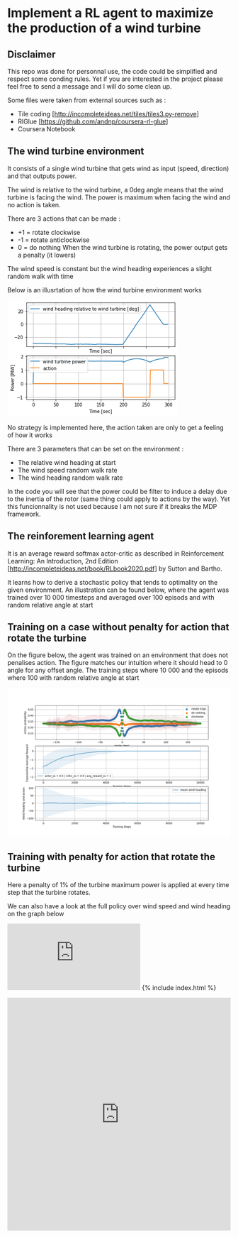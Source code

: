 # Implement a RL agent to maximize the production of a wind turbine

## Disclaimer
This repo was done for personnal use, the code could be simplified and respect some conding rules. Yet if you are interested in the project please feel free to send a message and I will do some clean up.

Some files were taken from external sources such as :
* Tile coding [http://incompleteideas.net/tiles/tiles3.py-remove]
* RlGlue [https://github.com/andnp/coursera-rl-glue]
* Coursera Notebook

## The wind turbine environment
It consists of a single wind turbine that gets wind as input (speed, direction) and that outputs power.

The wind is relative to the wind turbine, a 0deg angle means that the wind turbine is facing the wind. The power is maximum when facing the wind and no action is taken.

There are 3 actions that can be made :
* +1 = rotate clockwise
* -1 = rotate anticlockwise
* 0 = do nothing
When the wind turbine is rotating, the power output gets a penalty (it lowers)

The wind speed is constant but the wind heading experiences a slight random walk with time

Below is an illusrtation of how the wind turbine environment works

![Example of wind turbine in action](https://github.com/paulaubin/wind_turbine_ex_rl/blob/master/plot/environment_example.png)

No strategy is implemented here, the action taken are only to get a feeling of how it works

There are 3 parameters that can be set on the environment :
* The relative wind heading at start
* The wind speed random walk rate
* The wind heading random walk rate

In the code you will see that the power could be filter to induce a delay due to the inertia of the rotor (same thing could apply to actions by the way). Yet this funcionnality is not used because I am not sure if it breaks the MDP framework.

## The reinforement learning agent
It is an average reward softmax actor-critic as described in Reinforcement Learning: An Introduction, 2nd Edition [http://incompleteideas.net/book/RLbook2020.pdf] by Sutton and Bartho.

It learns how to derive a stochastic policy that tends to optimality on the given environment. An illustration can be found below, where the agent was trained over 10 000 timesteps and averaged over 100 episods and with random relative angle at start

## Training on a case without penalty for action that rotate the turbine

On the figure below, the agent was trained on an environment that does not penalises action. The figure matches our intuition where it should head to 0 angle for any offset angle. The training steps where 10 000 and the episods where 100 with random relative angle at start


![Policy example after training](https://github.com/paulaubin/wind_turbine_ex_rl/blob/master/plot/ang_rand_whv0p1_wsp0p1_step10k_run100_score_0p0028.png)

## Training with penalty for action that rotate the turbine

Here a penalty of 1% of the turbine maximum power is applied at every time step that the turbine rotates.

We can also have a look at the full policy over wind speed and wind heading on the graph below

![3D Policy example with action penalty](https://github.com/paulaubin/wind_turbine_ex_rl/blob/master/plot/3d_plot/embed_test.html)
{% include index.html %}

<iframe id="igraph" scrolling="no" style="border:none;" seamless="seamless" src="https://paulaubin.github.io/wind_turbine_ex_rl/" height="525" width="100%"></iframe>